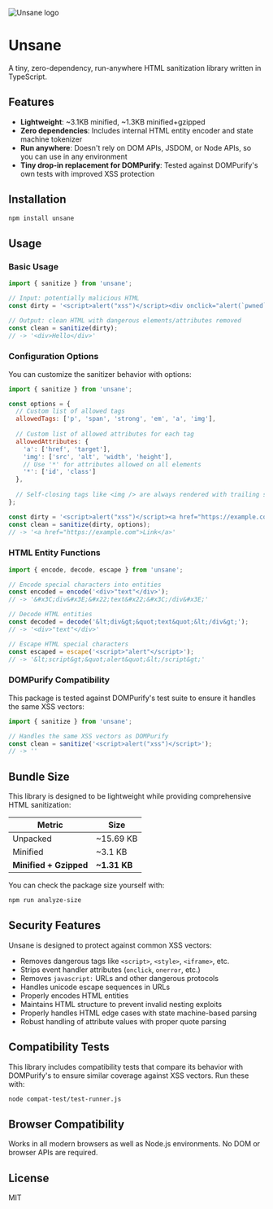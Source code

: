 ![Unsane logo](https://github.com/user-attachments/assets/ee83110e-82c1-4514-a8e9-da946096bab9)

# Unsane

A tiny, zero-dependency, run-anywhere HTML sanitization library written in TypeScript.

## Features

- **Lightweight**: ~3.1KB minified, ~1.3KB minified+gzipped
- **Zero dependencies**: Includes internal HTML entity encoder and state machine tokenizer
- **Run anywhere**: Doesn't rely on DOM APIs, JSDOM, or Node APIs, so you can use in any environment
- **Tiny drop-in replacement for DOMPurify**: Tested against DOMPurify's own tests with improved XSS protection

## Installation

```bash
npm install unsane
```

## Usage

### Basic Usage

```javascript
import { sanitize } from 'unsane';

// Input: potentially malicious HTML
const dirty = '<script>alert("xss")</script><div onclick="alert(`pwned`)">Hello</div>';

// Output: clean HTML with dangerous elements/attributes removed
const clean = sanitize(dirty);
// -> '<div>Hello</div>'
```

### Configuration Options

You can customize the sanitizer behavior with options:

```javascript
import { sanitize } from 'unsane';

const options = {
  // Custom list of allowed tags
  allowedTags: ['p', 'span', 'strong', 'em', 'a', 'img'],
  
  // Custom list of allowed attributes for each tag
  allowedAttributes: {
    'a': ['href', 'target'],
    'img': ['src', 'alt', 'width', 'height'],
    // Use '*' for attributes allowed on all elements
    '*': ['id', 'class']
  },
  
  // Self-closing tags like <img /> are always rendered with trailing slash
};

const dirty = '<script>alert("xss")</script><a href="https://example.com" onclick="hack()" style="color:red">Link</a>';
const clean = sanitize(dirty, options);
// -> '<a href="https://example.com">Link</a>'
```

### HTML Entity Functions

```javascript
import { encode, decode, escape } from 'unsane';

// Encode special characters into entities
const encoded = encode('<div>"text"</div>');
// -> '&#x3C;div&#x3E;&#x22;text&#x22;&#x3C;/div&#x3E;'

// Decode HTML entities
const decoded = decode('&lt;div&gt;&quot;text&quot;&lt;/div&gt;');
// -> '<div>"text"</div>'

// Escape HTML special characters
const escaped = escape('<script>"alert"</script>');
// -> '&lt;script&gt;&quot;alert&quot;&lt;/script&gt;'
```

### DOMPurify Compatibility

This package is tested against DOMPurify's test suite to ensure it handles the same XSS vectors:

```javascript
import { sanitize } from 'unsane';

// Handles the same XSS vectors as DOMPurify
const clean = sanitize('<script>alert("xss")</script>');
// -> ''
```

## Bundle Size

This library is designed to be lightweight while providing comprehensive HTML sanitization:

| Metric                 | Size      |
| ---------------------- | --------- |
| Unpacked               | ~15.69 KB |
| Minified               | ~3.1 KB |
| **Minified + Gzipped** | **~1.31 KB** |

You can check the package size yourself with:

```bash
npm run analyze-size
```

## Security Features

Unsane is designed to protect against common XSS vectors:

- Removes dangerous tags like `<script>`, `<style>`, `<iframe>`, etc.
- Strips event handler attributes (`onclick`, `onerror`, etc.)
- Removes `javascript:` URLs and other dangerous protocols
- Handles unicode escape sequences in URLs
- Properly encodes HTML entities
- Maintains HTML structure to prevent invalid nesting exploits
- Properly handles HTML edge cases with state machine-based parsing
- Robust handling of attribute values with proper quote parsing

## Compatibility Tests

This library includes compatibility tests that compare its behavior with DOMPurify's to ensure similar coverage against XSS vectors. Run these with:

```bash
node compat-test/test-runner.js
```

## Browser Compatibility

Works in all modern browsers as well as Node.js environments. No DOM or browser APIs are required.

## License

MIT
